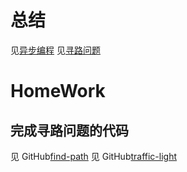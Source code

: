 # 总结
见[异步编程](https://www.yuque.com/wendraw/fe/asynchronous-programming)
见[寻路问题](https://www.yuque.com/wendraw/fe/find-path)

# HomeWork
## 完成寻路问题的代码
见 GitHub[find-path](https://github.com/wendraw/find-path)
见 GitHub[traffic-light](https://github.com/wendraw/traffic-light)
